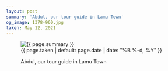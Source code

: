 ```yaml
---
layout: post
summary: 'Abdul, our tour guide in Lamu Town'
og_image: 1378-960.jpg
taken: May 12, 2021
---
```


<figure class="post">
<img alt="{{ page.summary }}" sizes="(min-width: 700px) 50vw, calc(100vw - 2rem)" src="{{ site.assets_url }}/1378-480.jpg" srcset="{{ site.assets_url }}/1378-240.jpg 240w, {{ site.assets_url }}/1378-480.jpg 480w, {{ site.assets_url }}/1378-720.jpg 720w, {{ site.assets_url }}/1378-960.jpg 960w"/>
<figcaption>
<time>{{ page.taken | default: page.date | date: "%B %-d, %Y" }}</time>
<p>Abdul, our tour guide in Lamu Town</p>
</figcaption>
</figure>
